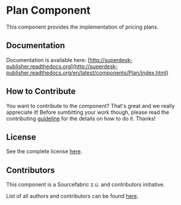 Plan Component
==============

This component provides the implementation of pricing plans.

Documentation
-------------

Documentation is available here: [http://superdesk-publisher.readthedocs.org](http://superdesk-publisher.readthedocs.org/en/latest/components/Plan/index.html)

How to Contribute
-------------

You want to contribute to the component? That's great and we really appreciate it! Before sumbitting your work though, please read the contributing [guideline](http://superdesk-publisher.readthedocs.org/en/latest/contributing/index.html) for the details on how to do it. Thanks!

License
-----------

See the complete license [here](LICENSE.md).

Contributors
-------

This component is a Sourcefabric z.ú. and contributors initiative.

List of all authors and contributors can be found [here](AUTHORS.md).
